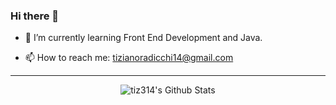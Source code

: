 ### Hi there 👋

- 🌱 I’m currently learning Front End Development and Java.

- 📫 How to reach me: [tizianoradicchi14@gmail.com](mailto:tizianoradicchi14@gmail.com)

----

<p align="center">
  <img align="center" src="https://github-readme-stats.vercel.app/api?username=tiz314&hide=stars&count_private=true&show_icons=true&theme=material-palenight" alt="tiz314's Github Stats">
</p>

<!--
**tiz314/tiz314** is a ✨ _special_ ✨ repository because its `README.md` (this file) appears on your GitHub profile.

Here are some ideas to get you started:

- 🔭 I’m currently working on ...
- 🌱 I’m currently learning ...
- 👯 I’m looking to collaborate on ...
- 🤔 I’m looking for help with ...
- 💬 Ask me about ...
- 📫 How to reach me: ...
- 😄 Pronouns: ...
- ⚡ Fun fact: ...
-->
